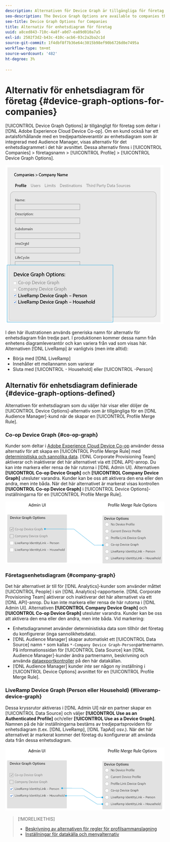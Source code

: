 ```yaml
---
description: Alternativen för Device Graph är tillgängliga för företag som deltar i Adobe Experience Cloud Device Co-op. Om en kund också har ett avtalsförhållande med en tredjepartsleverantör av enhetsdiagram som är integrerad med Audience Manager, visas alternativ för det enhetsdiagrammet i det här avsnittet. De här alternativen finns i Företag > Företagsnamn > Profil > Alternativ för enhetsdiagram.
seo-description: The Device Graph Options are available to companies that participate in the Adobe Experience Cloud Device Co-op. If a customer also has a contractual relationship with a third-party device graph provider that is integrated with Audience Manager, this section will show options for that device graph. These options are located in Companies > company name > Profile > Device Graph Options.
seo-title: Device Graph Options for Companies
title: Alternativ för enhetsdiagram för företag
uuid: a8ced843-710c-4a8f-a0d7-ea89d010a7a5
exl-id: 2502f3d2-b43c-410c-acb6-03c2a2ba2c1d
source-git-commit: 1f4dbf8f7b36e64c3015b98ef90b6726d0e7495a
workflow-type: tm+mt
source-wordcount: '482'
ht-degree: 3%

---
```


# Alternativ för enhetsdiagram för företag {#device-graph-options-for-companies}

[!UICONTROL Device Graph Options] är tillgängligt för företag som deltar i [!DNL Adobe Experience Cloud Device Co-op]. Om en kund också har ett avtalsförhållande med en tredjepartsleverantör av enhetsdiagram som är integrerad med Audience Manager, visas alternativ för det enhetsdiagrammet i det här avsnittet. Dessa alternativ finns i [!UICONTROL Companies] > företagsnamn > [!UICONTROL Profile] > [!UICONTROL Device Graph Options].

![](assets/adminUIdataSource.png)

I den här illustrationen används generiska namn för alternativ för enhetsdiagram från tredje part. I produktionen kommer dessa namn från enhetens diagramleverantör och kan variera från vad som visas här. Alternativen [!DNL LiveRamp] är vanligtvis (men inte alltid):

* Börja med [!DNL LiveRamp]
* Innehåller ett mellannamn som varierar
* Sluta med [!UICONTROL - Household] eller [!UICONTROL -Person]

## Alternativ för enhetsdiagram definierade {#device-graph-options-defined}

Alternativen för enhetsdiagram som du väljer här visar eller döljer de [!UICONTROL Device Options]-alternativ som är tillgängliga för en [!DNL Audience Manager]-kund när de skapar en [!UICONTROL Profile Merge Rule].

### Co-op Device Graph {#co-op-graph}

Kunder som deltar i [Adobe Experience Cloud Device Co-op](https://experienceleague.adobe.com/docs/device-co-op/using/about/overview.html?lang=en) använder dessa alternativ för att skapa en [!UICONTROL Profile Merge Rule] med [deterministiska och sannolika data](https://experienceleague.adobe.com/docs/device-co-op/using/device-graph/links.html?lang=en). [!DNL Corporate Provisioning Team] aktiverar och inaktiverar det här alternativet via ett [!DNL API]-anrop. Du kan inte markera eller rensa de här rutorna i [!DNL Admin UI]. Alternativen **[!UICONTROL Co-op Device Graph]** och **[!UICONTROL Company Device Graph]** utesluter varandra. Kunder kan be oss att aktivera den ena eller den andra, men inte båda. När det här alternativet är markerat visas kontrollen **[!UICONTROL Co-op Device Graph]** i [!UICONTROL Device Options]-inställningarna för en [!UICONTROL Profile Merge Rule].

![](assets/adminUI1.png)

### Företagsenhetsdiagram {#company-graph}

Det här alternativet är till för [!DNL Analytics]-kunder som använder måttet [!UICONTROL People] i sin [!DNL Analytics]-rapportserie. [!DNL Corporate Provisioning Team] aktiverar och inaktiverar det här alternativet via ett [!DNL API]-anrop. Du kan inte markera eller rensa de här rutorna i [!DNL Admin UI]. Alternativen **[!UICONTROL Company Device Graph]** och **[!UICONTROL Co-op Device Graph]** utesluter varandra. Kunder kan be oss att aktivera den ena eller den andra, men inte båda. Vid markering:

* Enhetsdiagrammet använder deterministiska data som tillhör det företag du konfigurerar (inga sannolikhetsdata).
* [!DNL Audience Manager] skapar automatiskt ett  [!UICONTROL Data Source] namn `*` som kallas `*-Company Device Graph-Person`partnernamn. På informationssidan för [!UICONTROL Data Source] kan [!DNL Audience Manager]-kunder ändra partnernamn, beskrivning och använda [dataexportkontroller](https://experienceleague.adobe.com/docs/device-co-op/using/device-graph/links.html?lang=en) på den här datakällan.
* [!DNL Audience Manager] kunder  *inte* ser någon ny inställning i  [!UICONTROL Device Options] avsnittet för en  [!UICONTROL Profile Merge Rule].

### LiveRamp Device Graph (Person eller Household) {#liveramp-device-graph}

Dessa kryssrutor aktiveras i [!DNL Admin UI] när en partner skapar en [!UICONTROL Data Source] och väljer **[!UICONTROL Use as an Authenticated Profile]** och/eller **[!UICONTROL Use as a Device Graph]**. Namnen på de här inställningarna bestäms av tredjepartsprovidern för enhetsdiagram (t.ex. [!DNL LiveRamp], [!DNL TapAd] osv.). När det här alternativet är markerat kommer det företag du konfigurerar att använda data från dessa enhetsdiagram.

![](assets/adminUI2.png)

>[!MORELIKETHIS]
>
>* [Beskrivning av alternativen för regler för profilsammanslagning](https://experienceleague.adobe.com/docs/audience-manager/user-guide/features/profile-merge-rules/merge-rule-definitions.html?lang=en)
>* [Inställningar för datakälla och menyalternativ](https://experienceleague.adobe.com/docs/audience-manager/user-guide/features/data-sources/datasources-list-and-settings.html?lang=en)


